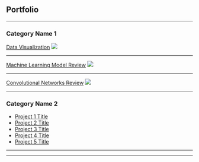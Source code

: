 ## Portfolio

---

### Category Name 1 

[Data Visualization](/sample_page)
<img src="images/dummy_thumbnail.jpg?raw=true"/>

---
[Machine Learning Model Review](/pdf/sample_presentation.pdf)
<img src="images/dummy_thumbnail.jpg?raw=true"/>

---
[Convolutional Networks Review](http://example.com/)
<img src="images/dummy_thumbnail.jpg?raw=true"/>

---

### Category Name 2

- [Project 1 Title](http://example.com/)
- [Project 2 Title](http://example.com/)
- [Project 3 Title](http://example.com/)
- [Project 4 Title](http://example.com/)
- [Project 5 Title](http://example.com/)

---




---
<!-- Remove above link if you don't want to attibute -->

